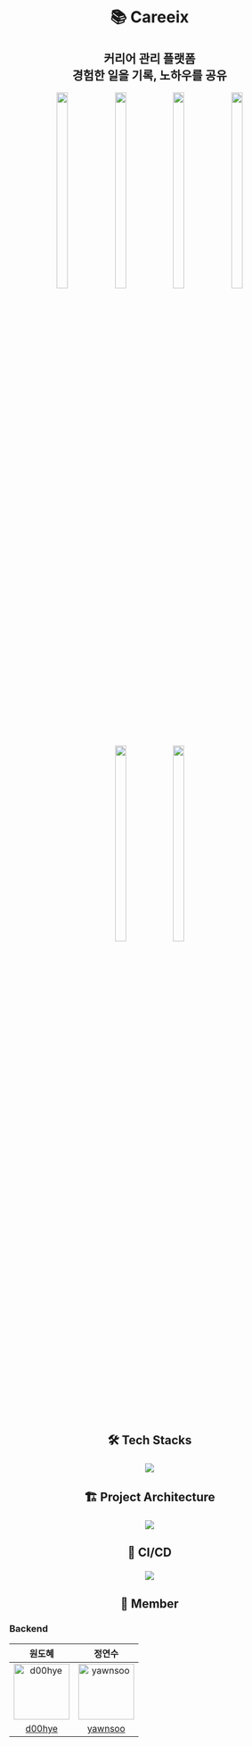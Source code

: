 # <p align="center"> :books: Careeix <p>

<div align="center"><h2>커리어 관리 플랫폼 <br>
                                   경험한 일을 기록, 노하우를 공유 <br></h2></div>
                                    
<p align="center">
<img src="https://user-images.githubusercontent.com/75851930/201566957-c9a3b567-5b97-44ca-88c7-96cebd5ef5d3.png" width="20%" height="30%">
<img src="https://user-images.githubusercontent.com/75851930/201566975-fcbf5a34-b036-4a2d-b062-6eb65c884669.png" width="20%" height="30%">
<img src="https://user-images.githubusercontent.com/75851930/201566987-ca9b5c11-77d3-4b05-824c-b83bdb2434c1.png" width="20%" height="30%">
<img src="https://user-images.githubusercontent.com/75851930/201567003-82a79392-d11f-4190-b529-7724ba6532cd.png" width="20%" height="30%">
<img src="https://user-images.githubusercontent.com/75851930/201567011-39280103-45b0-4729-befe-39ebeb30a016.png" width="20%" height="30%">
<img src="https://user-images.githubusercontent.com/75851930/201567019-0bb9c4b1-d89e-414e-8a17-dae2da6fe747.png" width="20%" height="30%">
</p>
<br>


## <p align="center"> 🛠 Tech Stacks </p>

<p align="center"><img src="https://user-images.githubusercontent.com/75851930/201431259-7fda3360-5947-4487-a6de-63924c80668a.jpg"/><p>

## <p align="center"> 🏗 Project Architecture </p>

<p align="center"><img src="https://user-images.githubusercontent.com/75851930/201436148-354a54f0-3d07-4cbe-adf9-8fe32784e870.jpg"/><p>

## <p align="center"> 🚀 CI/CD </p>

<p align="center"><img src="https://user-images.githubusercontent.com/61726631/168770122-3a8965c6-130d-4d72-b258-5ff6287bcd54.jpg"/><p>
  
## <p align="center"> 🌈 Member</p>

### Backend
|원도혜|정연수|
|:-:|:-:|
|<img src="https://avatars.githubusercontent.com/u/75851930?v=4" alt="d00hye" width="100" height="100">|<img src="https://avatars.githubusercontent.com/u/54070738?v=4" alt="yawnsoo" width="100" height="100">|
|[d00hye](https://github.com/d00hye)|[yawnsoo](https://github.com/yawnsoo)|
